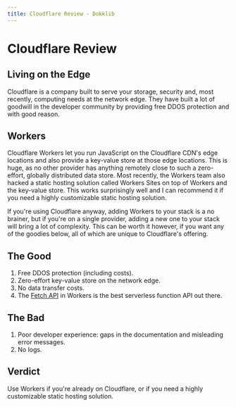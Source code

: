 ```yaml
---
title: Cloudflare Review - Dokklib
---
```

# Cloudflare Review

## Living on the Edge

Cloudflare is a company built to serve your storage, security and, most recently, computing needs at the network edge. They have built a lot of goodwill in the developer community by providing free DDOS protection and with good reason.

## Workers

Cloudflare Workers let you run JavaScript on the Cloudflare CDN's edge locations and also provide a key-value store at those edge locations. This is huge, as no other provider has anything remotely close to such a zero-effort, globally distributed data store. Most recently, the Workers team also hacked a static hosting solution called Workers Sites on top of Workers and the key-value store. This works surprisingly well and I can recommend it if you need a highly customizable static hosting solution.

If you're using Cloudflare anyway, adding Workers to your stack is a no brainer, but if you're on a single provider, adding a new one to your stack will bring a lot of complexity. This can be worth it however, if you want any of the goodies below, all of which are unique to Cloudflare's offering.

## The Good

1. Free DDOS protection (including costs).
2. Zero-effort key-value store on the network edge.
3. No data transfer costs.
4. The [Fetch API](https://developer.mozilla.org/en-US/docs/Web/API/Fetch_API) in Workers is the best serverless function API out there.

## The Bad

1. Poor developer experience: gaps in the documentation and misleading error messages.
2. No logs.

## Verdict

Use Workers if you're already on Cloudflare, or if you need a highly customizable static hosting solution.